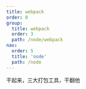 ```yaml
---
title: webpack
order: 0
group:
  title: webpack
  order: 3
  path: /node/webpack
nav:
  order: 5
  title: 'node'
  path: /node
---
```


干起来，三大打包工具，干翻他
